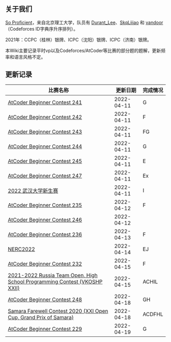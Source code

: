 ## 关于我们

[So Proficient](https://skqliao.github.io/https://codeforces.com/team/91336)，来自北京理工大学，队员有 [Durant_Lee](https://skqliao.github.io/https://codeforces.com/profile/Durant_Lee)、[SkqLiiiao](https://skqliao.github.io/https://codeforces.com/profile/SkqLiiiao) 和 [vandoor](https://skqliao.github.io/https://codeforces.com/profile/vandoor)（Codeforces ID字典序升序排列）。

2021年：CCPC（桂林）银牌、ICPC（沈阳）银牌、ICPC（济南）银牌。

本Wiki主要记录平时vp以及Codeforces/AtCoder等比赛的部分题的题解，更新频率和语言风格不定。

## 更新记录

| 比赛名称                                                                                                                | 更新日期   | 完成情况 |
| ----------------------------------------------------------------------------------------------------------------------- | ---------- | -------- |
| [AtCoder Beginner Contest 241](https://skqliao.github.io/atcoder/abc/abc241/)                                           | 2022-04-11 | G        |
| [AtCoder Beginner Contest 242](https://skqliao.github.io/atcoder/abc/abc242/)                                           | 2022-04-11 | F        |
| [AtCoder Beginner Contest 243](https://skqliao.github.io/atcoder/abc/abc243/)                                           | 2022-04-11 | FG       |
| [AtCoder Beginner Contest 244](https://skqliao.github.io/atcoder/abc/abc244/)                                           | 2022-04-11 | G        |
| [AtCoder Beginner Contest 245](https://skqliao.github.io/atcoder/abc/abc245/)                                           | 2022-04-11 | E        |
| [AtCoder Beginner Contest 247](https://skqliao.github.io/atcoder/abc/abc247/)                                           | 2022-04-11 | Ex       |
| [2022 武汉大学新生赛](https://skqliao.github.io/contests/whu-2022-fresh/)                                               | 2022-04-11 | I        |
| [AtCoder Beginner Contest 235](https://skqliao.github.io/atcoder/abc/abc235/)                                           | 2022-04-12 | F        |
| [AtCoder Beginner Contest 246](https://skqliao.github.io/atcoder/abc/abc246/)                                           | 2022-04-12 |          |
| [AtCoder Beginner Contest 236](https://skqliao.github.io/atcoder/abc/abc236/)                                           | 2022-04-13 | F        |
| [NERC2022](https://skqliao.github.io/contests/nerc2022/)                                                                | 2022-04-14 | EJ       |
| [AtCoder Beginner Contest 232](https://skqliao.github.io/atcoder/abc/abc232/)                                           | 2022-04-15 | F        |
| [2021-2022 Russia Team Open, High School Programming Contest (VKOSHP XXII)](https://skqliao.github.io/vp/cf-gym-103483) | 2022-04-15 | ACHIL    |
| [AtCoder Beginner Contest 248](https://skqliao.github.io/atcoder/abc/abc248/)                                           | 2022-04-18 | GH       |
| [Samara Farewell Contest 2020 (XXI Open Cup, Grand Prix of Samara)](https://skqliao.github.io/vp/cf-gym-102916)         | 2022-04-18 | ACDFHL   |
| [AtCoder Beginner Contest 229](https://skqliao.github.io/atcoder/abc/abc229/)                                           | 2022-04-19 | G        |
